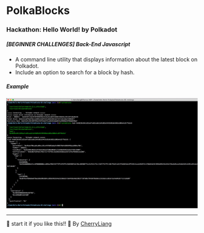 # PolkaBlocks

### Hackathon: Hello World! by Polkadot

##### [BEGINNER CHALLENGES] Back-End Javascript

- A command line utility that displays information about the latest block on Polkadot.
- Include an option to search for a block by hash.

##### Example

![Example!](/Polkablocks-BE-challenge/polkablocks-BE.jpg)

---

:star2: start it if you like this!!
:raising_hand: By [CherryLiang](https://github.com/CaiYiLiang)

